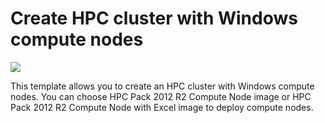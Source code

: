 # Create HPC cluster with Windows compute nodes
<a href="https://portal.azure.com/#create/Microsoft.Template/uri/https%3A%2F%2Fraw.githubusercontent.com%2Fsunbinzhu%2Fazure-quickstart-templates%2Fvmset%2Fcreate-hpc-cluster%2Fazuredeploy.json" target="_blank">
    <img src="http://azuredeploy.net/deploybutton.png"/>
</a>

This template allows you to create an HPC cluster with Windows compute nodes. You can choose HPC Pack 2012 R2 Compute Node image or HPC Pack 2012 R2 Compute Node with Excel image to deploy compute nodes.
